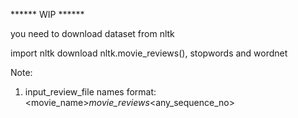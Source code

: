 ****** WIP ******

you need to download dataset from nltk

import nltk
download nltk.movie_reviews(), stopwords and wordnet

Note:
1. input_review_file names format: <movie_name>_movie_reviews_<any_sequence_no>
